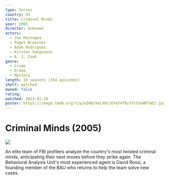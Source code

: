 ```yaml
---
type: Series
country: US
title: Criminal Minds
year: 2005
director: Unknown
actors:
  - Joe Mantegna
  - Paget Brewster
  - Adam Rodriguez
  - Kirsten Vangsness
  - A. J. Cook
genre:
  - Crime
  - Drama
  - Mystery
length: 18 seasons (354 episodes)
shelf: watched
owned: false
rating:
watched: 2023-01-29
poster: https://image.tmdb.org/t/p/w500/k6LX0rJOYeF4fNzfVlCGxWPTmE5.jpg
---
```


# Criminal Minds (2005)

![](https://image.tmdb.org/t/p/w500/k6LX0rJOYeF4fNzfVlCGxWPTmE5.jpg)

An elite team of FBI profilers analyze the country's most twisted criminal minds, anticipating their next moves before they strike again. The Behavioral Analysis Unit's most experienced agent is David Rossi, a founding member of the BAU who returns to help the team solve new cases.